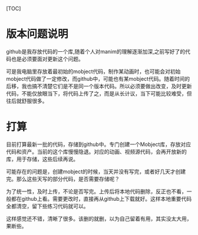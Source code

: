 [TOC]

# 版本问题说明

github是我存放代码的一个库,随着个人对manim的理解逐渐加深,之前写好了的代码也是必须要面对更新这个问题。

可是我电脑里存放着最初始的mobject代码，制作某动画时，也可能会对初始mobject代码做了一定修改，而github中，可能也有某mobject代码。随着时间的后移，我也搞不清楚它们是不是同一个版本代码。所以必须要做出改变，及时更新代码，不能仅放眼当下，将代码上传了之，而是从长计议，当下可能比较难受，但往后就舒服很多。

# 打算

目前打算最新一批的代码，存储到github中。专门创建一个Mobject库，存放对应代码和资产。当前的这个库慢慢隐退。对应的动画、视频源代码，会再开放新的库，用于存储，这些后续再说。

可能存在的问题是，创建mobject的时候，当天并没有写完，或者好几天才创建完。那么这些天写的部分代码，是否需要存储呢？

为了统一性，及时上传，不论是否写完。上传后将本地代码删除，反正也不看，一般都在github上看。需要更改时，直接再从github上下载就好。这样本地重要代码全都清空，留下些练习代码就可以。



这样感觉还不错，清晰了很多。该删的就删，以为自己留着有用，其实没太大用，果断些。


